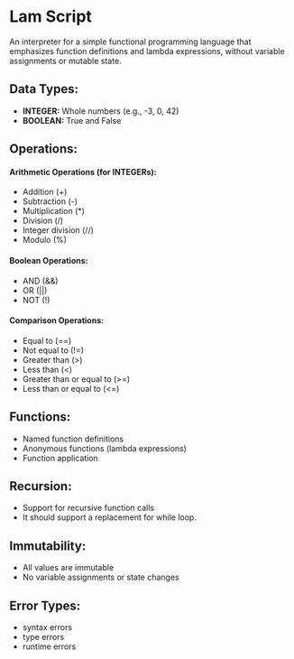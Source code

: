 # Lam Script

An interpreter for a simple functional programming language
that emphasizes function definitions and lambda expressions, without
variable assignments or mutable state.

## **Data Types:**

- **INTEGER:** Whole numbers (e.g., -3, 0, 42)
- **BOOLEAN:** True and False

## Operations:

#### Arithmetic Operations (for INTEGERs):

- Addition (+)
- Subtraction (-)
- Multiplication (*)
- Division (/)
- Integer division (//)
- Modulo (%)

#### **Boolean Operations:**

* AND (&&)
* OR (||)
* NOT (!)

#### **Comparison Operations:**

* Equal to (==)
* Not equal to (!=)
* Greater than (>)
* Less than (<)
* Greater than or equal to (>=)
* Less than or equal to (<=)

## **Functions:**

- Named function definitions
- Anonymous functions (lambda expressions)
- Function application

## **Recursion:**

- Support for recursive function calls
- It should support a replacement for while loop.

## **Immutability:**

- All values are immutable
- No variable assignments or state changes

## Error Types:

- syntax errors
- type errors
- runtime errors
